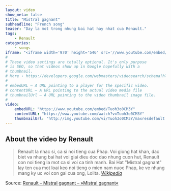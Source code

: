 ```yaml
---
layout: video
show_meta: false
title: "Mistral gagnant"
subheadline: "French song"
teaser: "Day la mot trong nhung bai hat hay nhat cua Renault."
tags: 
    - Renault
categories:
    - songs
iframe: "<iframe width='970' height='546' src='//www.youtube.com/embed/Tuoh3o0CM3Y' frameborder='0' allowfullscreen></iframe>"
#
# These video settings are totally optional. It's only purpose
# is SEO, so that videos show up in Google hopefully with a 
# thumbnail.
# More › https://developers.google.com/webmasters/videosearch/schema?hl=en&rd=1
#
# embedURL – A URL pointing to a player for the specific video.
# contentURL – A URL pointing to the actual video media file
# thumbnailUrl – A URL pointing to the video thumbnail image file.
#
video:
    embedURL: "https://www.youtube.com/embed/Tuoh3o0CM3Y"
    contentURL: "https://www.youtube.com/watch?v=Tuoh3o0CM3Y"
    thumbnailUrl: "http://img.youtube.com/vi/Tuoh3o0CM3Y/maxresdefault.jpg"
---
```

<!--more-->

## About the video by Renault

> Renault la nhac si, ca si noi tieng cua Phap. Voi giong hat khan, dac biet va nhung bai hat voi giai dieu doc dao nhung cuon hut, Renault con noi tieng la mot ca si voi ca tinh manh. Bai Hat "Mistral gagnant" lay ten cua mot loai keo noi tieng o mien nam nuoc Phap, ke ve nhung mang ky uc voi con gai cua ong, Lolita.   <cite>[Wikipedia](https://fr.wikipedia.org/wiki/Mistral_gagnant_(chanson))</cite>



Source: [Renault – Mistral gagnant – »Mistral gagnant«](https://www.youtube.com/watch?v=Tuoh3o0CM3Y)
